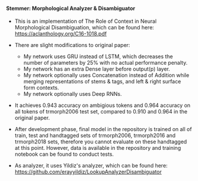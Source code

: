 #### Stemmer: Morphological Analyzer & Disambiguator

- This is an implementation of The Role of Context in Neural Morphological Disambiguation, which can be found here: https://aclanthology.org/C16-1018.pdf
- There are slight modifications to original paper:
	- My network uses GRU instead of LSTM, which decreases the number of parameters by 25% with no actual performance penalty.
	- My network has an extra Dense layer before output(p) layer.
	- My network optionally uses Concatenation instead of Addition while merging representations of stems & tags, and left & right surface form contexts.
	- My network optionally uses Deep RNNs.

- It achieves 0.943 accuracy on ambigious tokens and 0.964 accuracy on all tokens of trmorph2006 test set, compared to 0.910 and 0.964 in the original paper.
- After development phase, final model in the repository is trained on all of train, test and handtagged sets of trmorph2006, trmorph2016 and trmorph2018 sets, therefore you cannot evaluate on these handtagged at this point. However, data is available in the repository and training notebook can be found to conduct tests.
- As analyzer, it uses Yildiz's analyzer, which can be found here: https://github.com/erayyildiz/LookupAnalyzerDisambiguator